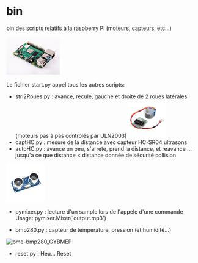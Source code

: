 # bin
bin des scripts relatifs à la raspberry Pi (moteurs, capteurs, etc...)

![RaspberryPi4](images/raspberry-pi-4.jpg "RaspberryPi4")

Le fichier start.py appel tous les autres scripts:
-	strl2Roues.py 	: avance, recule, gauche et droite de 2 roues latérales (moteurs pas à pas controlés par ULN2003)
![Moteur_28byj-48_avec_ULN2003](images/28byj-48.png "Moteur_28byj-48_avec_ULN2003")
-	captHC.py 	: mesure de la distance avec capteur HC-SR04 ultrasons
-	autoHC.py	: avance un peu, s'arrete, prend la distance, et reavance ... jusqu'à ce que distance < distance donnée de sécurité collision

![HC-SR04_ultrasons](images/HC-SR04_100x100.jpg "HC-SR04_ultrasons")

- pymixer.py :  lecture d'un sample lors de l'appele d'une commande 
                Usage: pymixer.Mixer('output.mp3')

- bmp280.py : capteur de temperature, pression (et humidité...)

![bme-bmp280_GYBMEP](images/bme-bmp280_GYBMEP.jpg "bme-bmp280_GYBMEP")

-	reset.py	: Heu... Reset


